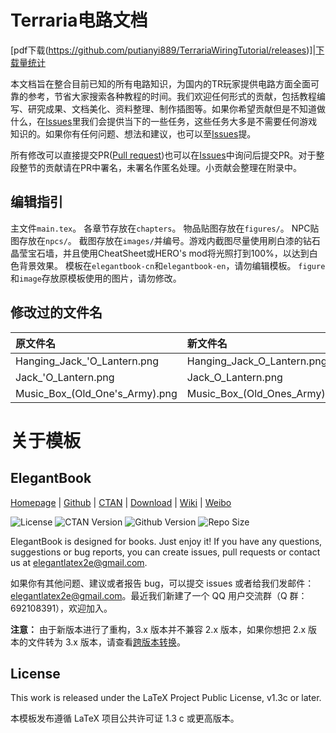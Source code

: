 # Terraria电路文档
[pdf下载(https://github.com/putianyi889/TerrariaWiringTutorial/releases)]|[下载量统计](http://www.somsubhra.com/github-release-stats/?username=putianyi889&repository=TerrariaWiringTutorial)

本文档旨在整合目前已知的所有电路知识，为国内的TR玩家提供电路方面全面可靠的参考，节省大家搜索各种教程的时间。我们欢迎任何形式的贡献，包括教程编写、研究成果、文档美化、资料整理、制作插图等。如果你希望贡献但是不知道做什么，在[Issues](https://github.com/putianyi889/TerrariaWiringTutorial/issues)里我们会提供当下的一些任务，这些任务大多是不需要任何游戏知识的。如果你有任何问题、想法和建议，也可以至[Issues](https://github.com/putianyi889/TerrariaWiringTutorial/issues)提。

所有修改可以直接提交PR([Pull request](https://github.com/putianyi889/TerrariaWiringTutorial/pulls))也可以在[Issues](https://github.com/putianyi889/TerrariaWiringTutorial/issues)中询问后提交PR。对于整段整节的贡献请在PR中署名，未署名作匿名处理。小贡献会整理在附录中。

## 编辑指引
主文件`main.tex`。
各章节存放在`chapters`。
物品贴图存放在`figures/`。
NPC贴图存放在`npcs/`。
截图存放在`images/`并编号。游戏内截图尽量使用刷白漆的钻石晶莹宝石墙，并且使用CheatSheet或HERO's mod将光照打到100%，以达到白色背景效果。
模板在`elegantbook-cn`和`elegantbook-en`，请勿编辑模板。
`figure`和`image`存放原模板使用的图片，请勿修改。

## 修改过的文件名
|原文件名|新文件名|
|:-|:-|
|Hanging_Jack_'O_Lantern.png|Hanging_Jack_O_Lantern.png|
|Jack_'O_Lantern.png|Jack_O_Lantern.png|
|Music_Box_(Old_One's_Army).png|Music_Box_(Old_Ones_Army).png|

# 关于模板

<!-- Author : Dongsheng Deng & Liam Huang-->
<!-- Program Email: elegantlatex2e@gmail.com -->

## ElegantBook

[Homepage](https://elegantlatex.org/) | [Github](https://github.com/ElegantLaTeX/ElegantBook) | [CTAN](https://ctan.org/pkg/elegantbook) | [Download](https://github.com/ElegantLaTeX/ElegantBook/releases) | [Wiki](https://github.com/ElegantLaTeX/ElegantBook/wiki) | [Weibo](https://weibo.com/elegantlatex)

![License](https://img.shields.io/ctan/l/elegantbook.svg)
![CTAN Version](https://img.shields.io/ctan/v/elegantbook.svg)
![Github Version](https://img.shields.io/github/release/ElegantLaTeX/ElegantBook.svg)
![Repo Size](https://img.shields.io/github/repo-size/ElegantLaTeX/ElegantBook.svg)

ElegantBook is designed for books. Just enjoy it! If you have any questions, suggestions or bug reports, you can create issues, pull requests or contact us at elegantlatex2e@gmail.com.

如果你有其他问题、建议或者报告 bug，可以提交 issues 或者给我们发邮件：elegantlatex2e@gmail.com。最近我们新建了一个 QQ 用户交流群（Q 群：692108391），欢迎加入。

**注意：** 由于新版本进行了重构，3.x 版本并不兼容 2.x 版本，如果你想把 2.x 版本的文件转为 3.x 版本，请查看[跨版本转换](https://github.com/ElegantLaTeX/ElegantBook/wiki/convert)。

## License

This work is released under the LaTeX Project Public License, v1.3c or later. 

本模板发布遵循 LaTeX 项目公共许可证 1.3 c 或更高版本。
